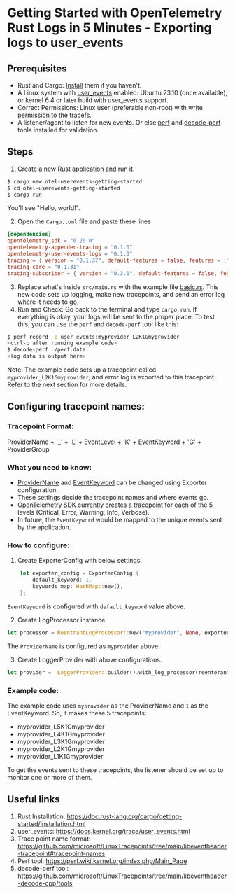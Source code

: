 # Getting Started with OpenTelemetry Rust Logs in 5 Minutes - Exporting logs to user_events

## Prerequisites

* Rust and Cargo: [Install](https://doc.rust-lang.org/cargo/getting-started/installation.html) them if you haven't.
* A Linux system with [user_events](https://docs.kernel.org/trace/user_events.html) enabled: Ubuntu 23.10 (once available), or kernel 6.4 or later build with user_events support.
* Correct Permissions: Linux user (preferable non-root) with write permission to the tracefs.
* A listener/agent to listen for new events. Or else [perf](https://perf.wiki.kernel.org/index.php/Main_Page) and [decode-perf](https://github.com/microsoft/LinuxTracepoints/tree/main/libeventheader-decode-cpp/tools) tools installed for validation.

## Steps
1. Create a new Rust application and run it.

```sh
$ cargo new otel-userevents-getting-started
$ cd otel-userevents-getting-started
$ cargo run
```

You'll see "Hello, world!".

2. Open the `Cargo.toml` file and paste these lines
```toml
[dependencies]
opentelemetry_sdk = "0.20.0"
opentelemetry-appender-tracing = "0.1.0"
opentelemetry-user-events-logs = "0.1.0"
tracing = { version = "0.1.37", default-features = false, features = ["std"] }
tracing-core = "0.1.31"
tracing-subscriber = { version = "0.3.0", default-features = false, features = ["registry", "std"] }

```

3. Replace what's inside `src/main.rs` with the example file [basic.rs](./basic.rs). This new code sets up logging, make new tracepoints, and send an error log where it needs to go.
4. Run and Check: Go back to the terminal and type `cargo run`. If everything is okay, your logs will be sent to the proper place. To test this, you can use the `perf` and `decode-perf` tool like this:

```sh
$ perf record -e user_events:myprovider_L2K1Gmyprovider
<ctrl-c after running example code>
$ decode-perf ./perf.data
<log data is output here>
```

Note: The example code sets up a tracepoint called `myprovider_L2K1Gmyprovider`, and error log is exported to this tracepoint. Refer to the next section for more details.

## Configuring tracepoint names:

### Tracepoint Format:

ProviderName + '_' + 'L' + EventLevel + 'K' + EventKeyword + 'G' + ProviderGroup

### What you need to know:

* [ProviderName](https://github.com/microsoft/LinuxTracepoints/tree/main/libeventheader-tracepoint#provider-names) and [EventKeyword](https://github.com/microsoft/LinuxTracepoints/tree/main/libeventheader-tracepoint#tracepoint-names) can be changed using Exporter configuration.
* These settings decide the tracepoint names and where events go.
* OpenTelemetry SDK currently creates a tracepoint for each of the 5 levels (Critical, Error, Warning, Info, Verbose).
* In future, the `EventKeyword` would be mapped to the unique events sent by the application.

### How to configure:

1. Create ExporterConfig with below settings:
```rust
    let exporter_config = ExporterConfig {
        default_keyword: 1,
        keywords_map: HashMap::new(),
    };
```
`EventKeyword` is configured with `default_keyword` value above.

2. Create LogProcessor instance:
```rust
let processor = ReentrantLogProcessor::new("myprovider", None, exporter_config);
```
The `ProviderName` is configured as `myprovider` above.

3. Create LoggerProvider with above configurations.
```rust
let provider =  LoggerProvider::builder().with_log_processor(reenterant_processor).build();
```

### Example code:

The example code uses `myprovider` as the ProviderName and `1` as the EventKeyword. So, it makes these 5 tracepoints:

* myprovider_L5K1Gmyprovider
* myprovider_L4K1Gmyprovider
* myprovider_L3K1Gmyprovider
* myprovider_L2K1Gmyprovider
* myprovider_L1K1Gmyprovider

To get the events sent to these tracepoints, the listener should be set up to monitor one or more of them.


## Useful links

1. Rust Installation: https://doc.rust-lang.org/cargo/getting-started/installation.html
2. user_events: https://docs.kernel.org/trace/user_events.html
3. Trace point name format: https://github.com/microsoft/LinuxTracepoints/tree/main/libeventheader-tracepoint#tracepoint-names
4. Perf tool: https://perf.wiki.kernel.org/index.php/Main_Page
5. decode-perf tool: https://github.com/microsoft/LinuxTracepoints/tree/main/libeventheader-decode-cpp/tools


